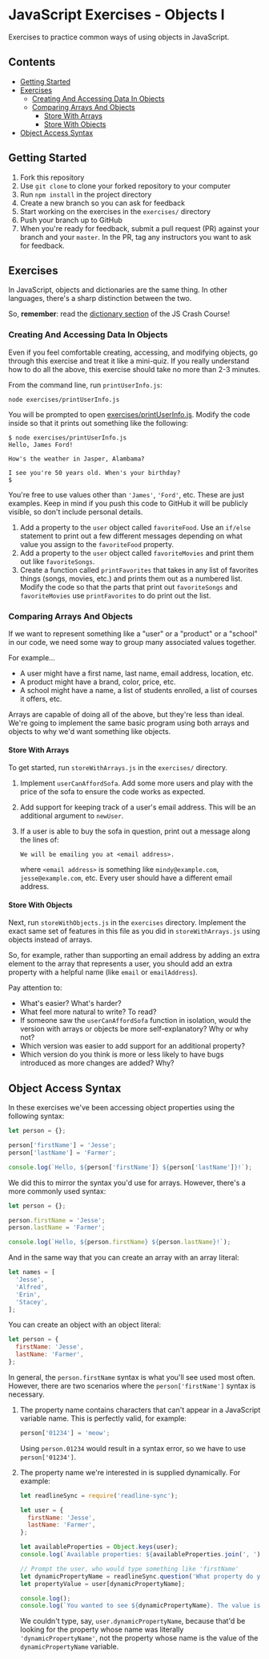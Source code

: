# JavaScript Exercises - Objects I

Exercises to practice common ways of using objects in JavaScript.

## Contents <!-- omit in toc -->

- [Getting Started](#getting-started)
- [Exercises](#exercises)
  - [Creating And Accessing Data In Objects](#creating-and-accessing-data-in-objects)
  - [Comparing Arrays And Objects](#comparing-arrays-and-objects)
    - [Store With Arrays](#store-with-arrays)
    - [Store With Objects](#store-with-objects)
- [Object Access Syntax](#object-access-syntax)

## Getting Started

1. Fork this repository
1. Use `git clone` to clone your forked repository to your computer
1. Run `npm install` in the project directory
1. Create a new branch so you can ask for feedback
1. Start working on the exercises in the `exercises/` directory
1. Push your branch up to GitHub
1. When you're ready for feedback, submit a pull request (PR) against your branch and your `master`. In the PR, tag any instructors you want to ask for feedback.

## Exercises

In JavaScript, objects and dictionaries are the same thing. In other languages, there's a sharp distinction between the two.

So, **remember**: read the [dictionary section][intro-js-dictionaries] of the JS Crash Course!

### Creating And Accessing Data In Objects

Even if you feel comfortable creating, accessing, and modifying objects, go through this exercise and treat it like a mini-quiz. If you really understand how to do all the above, this exercise should take no more than 2-3 minutes.

From the command line, run `printUserInfo.js`:

```console
node exercises/printUserInfo.js
```

You will be prompted to open [exercises/printUserInfo.js](exercises/printUserInfo.js). Modify the code inside so that it prints out something like the following:

```console
$ node exercises/printUserInfo.js
Hello, James Ford!

How's the weather in Jasper, Alambama?

I see you're 50 years old. When's your birthday?
$
```

You're free to use values other than `'James'`, `'Ford'`, etc. These are just examples. Keep in mind if you push this code to GitHub it will be publicly visible, so don't include personal details.

1. Add a property to the `user` object called `favoriteFood`. Use an `if/else` statement to print out a few different messages depending on what value you assign to the `favoriteFood` property.
1. Add a property to the `user` object called `favoriteMovies` and print them out like `favoriteSongs`.
1. Create a function called `printFavorites` that takes in any list of favorites things (songs, movies, etc.) and prints them out as a numbered list. Modify the code so that the parts that print out `favoriteSongs` and `favoriteMovies` use `printFavorites` to do print out the list.

### Comparing Arrays And Objects

If we want to represent something like a "user" or a "product" or a "school" in our code, we need some way to group many associated values together.

For example...

- A user might have a first name, last name, email address, location, etc.
- A product might have a brand, color, price, etc.
- A school might have a name, a list of students enrolled, a list of courses it offers, etc.

Arrays are capable of doing all of the above, but they're less than ideal. We're going to implement the same basic program using both arrays and objects to why we'd want something like objects.

#### Store With Arrays

To get started, run `storeWithArrays.js` in the `exercises/` directory.

1. Implement `userCanAffordSofa`. Add some more users and play with the price of the sofa to ensure the code works as expected.
1. Add support for keeping track of a user's email address. This will be an additional argument to `newUser`.
1. If a user is able to buy the sofa in question, print out a message along the lines of:

   ```text
   We will be emailing you at <email address>.
   ```

   where `<email address>` is something like `mindy@example.com`, `jesse@example.com`, etc. Every user should have a different email address.

#### Store With Objects

Next, run `storeWithObjects.js` in the `exercises` directory. Implement the exact same set of features in this file as you did in `storeWithArrays.js` using objects instead of arrays.

So, for example, rather than supporting an email address by adding an extra element to the array that represents a user, you should add an extra property with a helpful name (like `email` or `emailAddress`).

Pay attention to:

- What's easier? What's harder?
- What feel more natural to write? To read?
- If someone saw the `userCanAffordSofa` function in isolation, would the version with arrays or objects be more self-explanatory? Why or why not?
- Which version was easier to add support for an additional property?
- Which version do you think is more or less likely to have bugs introduced as more changes are added? Why?

## Object Access Syntax

In these exercises we've been accessing object properties using the following syntax:

```javascript
let person = {};

person['firstName'] = 'Jesse';
person['lastName'] = 'Farmer';

console.log(`Hello, ${person['firstName']} ${person['lastName']}!`);
```

We did this to mirror the syntax you'd use for arrays. However, there's a more commonly used syntax:

```javascript
let person = {};

person.firstName = 'Jesse';
person.lastName = 'Farmer';

console.log(`Hello, ${person.firstName} ${person.lastName}!`);
```

And in the same way that you can create an array with an array literal:

```javascript
let names = [
  'Jesse',
  'Alfred',
  'Erin',
  'Stacey',
];
```

You can create an object with an object literal:

```javascript
let person = {
  firstName: 'Jesse',
  lastName: 'Farmer',
};
```

In general, the `person.firstName` syntax is what you'll see used most often. However, there are two scenarios where the `person['firstName']` syntax is necessary.

1. The property name contains characters that can't appear in a JavaScript variable name. This is perfectly valid, for example:

   ```javascript
   person['01234'] = 'meow';
   ```

   Using `person.01234` would result in a syntax error, so we have to use `person['01234']`.
2. The property name we're interested in is supplied dynamically. For example:

   ```javascript
   let readlineSync = require('readline-sync');

   let user = {
     firstName: 'Jesse',
     lastName: 'Farmer',
   };

   let availableProperties = Object.keys(user);
   console.log(`Available properties: ${availableProperties.join(', ')}`);

   // Prompt the user, who would type something like 'firstName'
   let dynamicPropertyName = readlineSync.question('What property do you want to see? ').trimEnd();
   let propertyValue = user[dynamicPropertyName];

   console.log();
   console.log(`You wanted to see ${dynamicPropertyName}. The value is ${propertyValue}.`);
   ```

   We couldn't type, say, `user.dynamicPropertyName`, because that'd be looking for the property whose name was literally `'dynamicPropertyName'`, not the property whose name is the value of the `dynamicPropertyName` variable.

[intro-js-dictionaries]: https://github.com/jfarmer/intro-javascript/blob/master/Collections/Dictionaries.md
